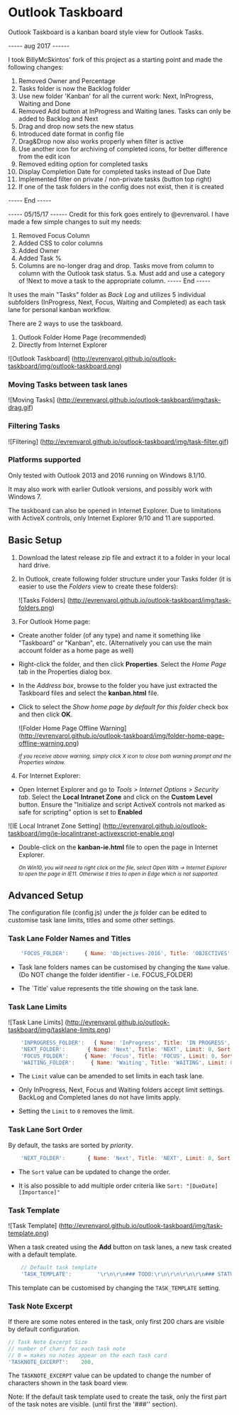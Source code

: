 # Outlook Taskboard
Outlook Taskboard is a kanban board style view for Outlook Tasks.

----- aug 2017 ------

I took BillyMcSkintos' fork of this project as a starting point and made the following changes:
1. Removed Owner and Percentage
2. Tasks folder is now the Backlog folder
3. Use new folder 'Kanban' for all the current work: Next, InProgress, Waiting and Done
4. Removed Add button at InProgress and Waiting lanes. Tasks can only be added to Backlog and Next
5. Drag and drop now sets the new status
6. Introduced date format in config file
7. Drag&Drop now also works properly when filter is active
8. Use another icon for archiving of completed icons, for better difference from the edit icon 
9. Removed editing option for completed tasks
10. Display Completion Date for completed tasks instead of Due Date
11. Implemented filter on private / non-private tasks (button top right)
12. If one of the task folders in the config does not exist, then it is created

----- End -----


----- 05/15/17 ------
Credit for this fork goes entirely to @evrenvarol. I have made a few simple changes to suit my needs:
1. Removed Focus Column
2. Added CSS to color columns
3. Added Owner
4. Added Task %
5. Columns are no-longer drag and drop. Tasks move from column to column with the Outlook task status. 
5.a. Must add and use a category of !Next to move a task to the appropriate column.
----- End -----

It uses the main "Tasks" folder as *Back Log* and utilizes 5 individual subfolders (InProgress, Next, Focus, Waiting and Completed) as each task lane for personal kanban workflow.

There are 2 ways to use the taskboard.

  1. Outlook Folder Home Page (recommended)
  2. Directly from Internet Explorer

![Outlook Taskboard] (http://evrenvarol.github.io/outlook-taskboard/img/outlook-taskboard.png)

### Moving Tasks between task lanes
![Moving Tasks] (http://evrenvarol.github.io/outlook-taskboard/img/task-drag.gif)

### Filtering Tasks
![Filtering] (http://evrenvarol.github.io/outlook-taskboard/img/task-filter.gif)

### Platforms supported
Only tested with Outlook 2013 and 2016 running on Windows 8.1/10.

It may also work with earlier Outlook versions, and possibly work with Windows 7.

The taskboard can also be opened in Internet Explorer. Due to limitations with ActiveX controls, only Internet Explorer 9/10 and 11 are supported.

## Basic Setup

1. Download the latest release zip file and extract it to a folder in your local hard drive.

2. In Outlook, create following folder structure under your Tasks folder (it is easier to use the *Folders* view to create these folders):

    ![Tasks Folders] (http://evrenvarol.github.io/outlook-taskboard/img/task-folders.png)

3. For Outlook Home page:

  * Create another folder (of any type) and name it something like "Taskboard" or "Kanban", etc. (Alternatively you can use the main account folder as a home page as well)

  * Right-click the folder, and then click **Properties**. Select the *Home Page* tab in the <folder name> Properties dialog box.

  * In the *Address box*, browse to the folder you have just extracted the Taskboard files and select the **kanban.html** file.

  * Click to select the *Show home page by default for this folder* check box and then click **OK**.

      ![Folder Home Page Offline Warning] (http://evrenvarol.github.io/outlook-taskboard/img/folder-home-page-offline-warning.png)

      <sub>*If you receive above warning, simply click X icon to close both warning prompt and the Properties window.*</sub>

4. For Internet Explorer:

  * Open Internet Explorer and go to *Tools > Internet Options > Security tab*. Select the **Local Intranet Zone** and click on the **Custom Level** button. Ensure the "Initialize and script ActiveX controls not marked as safe for scripting" option is set to **Enabled**

  ![IE Local Intranet Zone Setting] (http://evrenvarol.github.io/outlook-taskboard/img/ie-localintranet-activexscript-enable.png)

  * Double-click on the **kanban-ie.html** file to open the page in Internet Explorer.

    <sub>*On Win10, you will need to right click on the file, select Open With -> Internet Explorer to open the page in IE11. Otherwise it tries to open in Edge which is not supported.*</sub>

## Advanced Setup

The configuration file (config.js) under the *js* folder can be edited to customise task lane limits, titles and some other settings.

### Task Lane Folder Names and Titles

```javascript
    'FOCUS_FOLDER':     { Name: 'Objectives-2016', Title: 'OBJECTIVES', Limit: 0, Sort: "[Importance]", Restrict: "[Complete] = false", Owner: '' },
```

* Task lane folders names can be customised by changing the `Name` value. (Do NOT change the folder identifier - i.e. FOCUS_FOLDER)

* The `Title' value represents the title showing on the task lane.

### Task Lane Limits

![Task Lane Limits] (http://evrenvarol.github.io/outlook-taskboard/img/tasklane-limits.png)

```javascript
    'INPROGRESS_FOLDER':   { Name: 'InProgress', Title: 'IN PROGRESS', Limit: 5, Sort: "[Importance]", Restrict: "[Complete] = false", Owner: ''},
    'NEXT_FOLDER':       { Name: 'Next', Title: 'NEXT', Limit: 0, Sort: "[Importance]", Restrict: "[Complete] = false", Owner: ''},
    'FOCUS_FOLDER':     { Name: 'Focus', Title: 'FOCUS', Limit: 0, Sort: "[Importance]", Restrict: "[Complete] = false", Owner: '' },
    'WAITING_FOLDER':     { Name: 'Waiting', Title: 'WAITING', Limit: 0, Sort: "[Importance]", Restrict: "[Complete] = false", Owner: '' },
```

* The `Limit` value can be amended to set limits in each task lane.

* Only InProgress, Next, Focus and Waiting folders accept limit settings. BackLog and Completed lanes do not have limits apply.

* Setting the `Limit` to `0` removes the limit.

### Task Lane Sort Order

By default, the tasks are sorted by *priority*.

```javascript
    'NEXT_FOLDER':       { Name: 'Next', Title: 'NEXT', Limit: 0, Sort: "[DueDate]", Restrict: "[Complete] = false", Owner: ''},
```

* The `Sort` value can be updated to change the order.

* It is also possible to add multiple order criteria like `Sort: "[DueDate][Importance]"`

### Task Template

![Task Template] (http://evrenvarol.github.io/outlook-taskboard/img/task-template.png)

When a task created using the **Add** button on task lanes, a new task created with a default template.

```javascript
    // Default task template
    'TASK_TEMPLATE':        '\r\n\r\n### TODO:\r\n\r\n\r\n\r\n### STATUS:\r\n\r\n\r\n\r\n### ISSUES:\r\n\r\n\r\n\r\n### REFERENCE:\r\n\r\n\r\n\r\n'
```

This template can be customised by changing the `TASK_TEMPLATE` setting.

### Task Note Excerpt

If there are some notes entered in the task, only first 200 chars are visible by default configuration.

```javascript
// Task Note Excerpt Size
// number of chars for each task note
// 0 = makes no notes appear on the each task card
'TASKNOTE_EXCERPT':    200,
```

The `TASKNOTE_EXCERPT` value can be updated to change the number of characters shown in the task board view.

Note: If the default task template used to create the task, only the first part of the task notes are visible. (until first the '###'' section).


